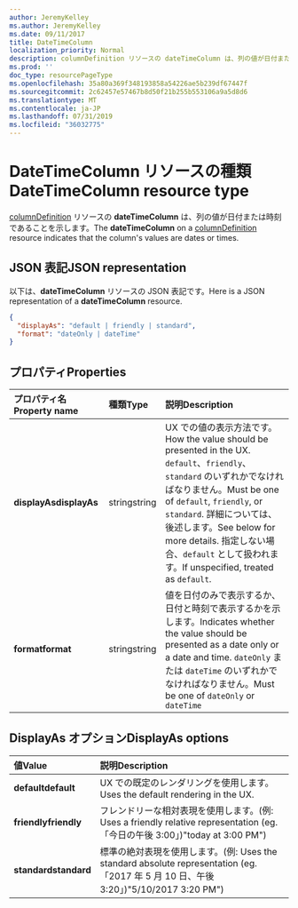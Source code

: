 ```yaml
---
author: JeremyKelley
ms.author: JeremyKelley
ms.date: 09/11/2017
title: DateTimeColumn
localization_priority: Normal
description: columnDefinition リソースの dateTimeColumn は、列の値が日付または時刻であることを示します。
ms.prod: ''
doc_type: resourcePageType
ms.openlocfilehash: 35a80a369f348193858a54226ae5b239df67447f
ms.sourcegitcommit: 2c62457e57467b8d50f21b255b553106a9a5d8d6
ms.translationtype: MT
ms.contentlocale: ja-JP
ms.lasthandoff: 07/31/2019
ms.locfileid: "36032775"
---
```

# <a name="datetimecolumn-resource-type"></a><span data-ttu-id="70394-103">DateTimeColumn リソースの種類</span><span class="sxs-lookup"><span data-stu-id="70394-103">DateTimeColumn resource type</span></span>

<span data-ttu-id="70394-104">[columnDefinition](columndefinition.md) リソースの **dateTimeColumn** は、列の値が日付または時刻であることを示します。</span><span class="sxs-lookup"><span data-stu-id="70394-104">The **dateTimeColumn** on a [columnDefinition](columndefinition.md) resource indicates that the column's values are dates or times.</span></span>

## <a name="json-representation"></a><span data-ttu-id="70394-105">JSON 表記</span><span class="sxs-lookup"><span data-stu-id="70394-105">JSON representation</span></span>

<span data-ttu-id="70394-106">以下は、**dateTimeColumn** リソースの JSON 表記です。</span><span class="sxs-lookup"><span data-stu-id="70394-106">Here is a JSON representation of a **dateTimeColumn** resource.</span></span>
<!-- { "blockType": "resource", "@odata.type": "microsoft.graph.dateTimeColumn" } -->

```json
{
  "displayAs": "default | friendly | standard",
  "format": "dateOnly | dateTime"
}
```

## <a name="properties"></a><span data-ttu-id="70394-107">プロパティ</span><span class="sxs-lookup"><span data-stu-id="70394-107">Properties</span></span>

| <span data-ttu-id="70394-108">プロパティ名</span><span class="sxs-lookup"><span data-stu-id="70394-108">Property name</span></span>      | <span data-ttu-id="70394-109">種類</span><span class="sxs-lookup"><span data-stu-id="70394-109">Type</span></span>               | <span data-ttu-id="70394-110">説明</span><span class="sxs-lookup"><span data-stu-id="70394-110">Description</span></span>
|:-------------------|:-------------------|:----------------------------------------------
| <span data-ttu-id="70394-111">**displayAs**</span><span class="sxs-lookup"><span data-stu-id="70394-111">**displayAs**</span></span>      | <span data-ttu-id="70394-112">string</span><span class="sxs-lookup"><span data-stu-id="70394-112">string</span></span>             | <span data-ttu-id="70394-113">UX での値の表示方法です。</span><span class="sxs-lookup"><span data-stu-id="70394-113">How the value should be presented in the UX.</span></span> <span data-ttu-id="70394-114">`default`、`friendly`、`standard` のいずれかでなければなりません。</span><span class="sxs-lookup"><span data-stu-id="70394-114">Must be one of `default`, `friendly`, or `standard`.</span></span> <span data-ttu-id="70394-115">詳細については、後述します。</span><span class="sxs-lookup"><span data-stu-id="70394-115">See below for more details.</span></span> <span data-ttu-id="70394-116">指定しない場合、`default` として扱われます。</span><span class="sxs-lookup"><span data-stu-id="70394-116">If unspecified, treated as `default`.</span></span>
| <span data-ttu-id="70394-117">**format**</span><span class="sxs-lookup"><span data-stu-id="70394-117">**format**</span></span>         | <span data-ttu-id="70394-118">string</span><span class="sxs-lookup"><span data-stu-id="70394-118">string</span></span>             | <span data-ttu-id="70394-119">値を日付のみで表示するか、日付と時刻で表示するかを示します。</span><span class="sxs-lookup"><span data-stu-id="70394-119">Indicates whether the value should be presented as a date only or a date and time.</span></span> <span data-ttu-id="70394-120">`dateOnly` または `dateTime` のいずれかでなければなりません。</span><span class="sxs-lookup"><span data-stu-id="70394-120">Must be one of `dateOnly` or `dateTime`</span></span>

## <a name="displayas-options"></a><span data-ttu-id="70394-121">DisplayAs オプション</span><span class="sxs-lookup"><span data-stu-id="70394-121">DisplayAs options</span></span>

| <span data-ttu-id="70394-122">値</span><span class="sxs-lookup"><span data-stu-id="70394-122">Value</span></span>        | <span data-ttu-id="70394-123">説明</span><span class="sxs-lookup"><span data-stu-id="70394-123">Description</span></span>
|:-------------|:--------------------------------------------------------------
| <span data-ttu-id="70394-124">**default**</span><span class="sxs-lookup"><span data-stu-id="70394-124">**default**</span></span>  | <span data-ttu-id="70394-125">UX での既定のレンダリングを使用します。</span><span class="sxs-lookup"><span data-stu-id="70394-125">Uses the default rendering in the UX.</span></span>
| <span data-ttu-id="70394-126">**friendly**</span><span class="sxs-lookup"><span data-stu-id="70394-126">**friendly**</span></span> | <span data-ttu-id="70394-127">フレンドリーな相対表現を使用します。(例: </span><span class="sxs-lookup"><span data-stu-id="70394-127">Uses a friendly relative representation (eg.</span></span> <span data-ttu-id="70394-128">「今日の午後 3:00」)</span><span class="sxs-lookup"><span data-stu-id="70394-128">"today at 3:00 PM")</span></span>
| <span data-ttu-id="70394-129">**standard**</span><span class="sxs-lookup"><span data-stu-id="70394-129">**standard**</span></span> | <span data-ttu-id="70394-130">標準の絶対表現を使用します。(例: </span><span class="sxs-lookup"><span data-stu-id="70394-130">Uses the standard absolute representation (eg.</span></span> <span data-ttu-id="70394-131">「2017 年 5 月 10 日、午後 3:20」)</span><span class="sxs-lookup"><span data-stu-id="70394-131">"5/10/2017 3:20 PM")</span></span>


<!-- {
  "type": "#page.annotation",
  "description": "",
  "keywords": "",
  "section": "documentation",
  "suppressions": [
    "Warning: /api-reference/v1.0/resources/choicecolumn.md:
      Found potential enums in resource example that weren't defined in a table:(checkBoxes,dropDownMenu,radioButtons) are in resource, but () are in table",
    "Warning: /api-reference/v1.0/resources/datetimecolumn.md:
      Found potential enums in resource example that weren't defined in a table:(default,friendly,standard) are in resource, but () are in table",
    "Warning: /api-reference/v1.0/resources/datetimecolumn.md:
      Found potential enums in resource example that weren't defined in a table:(dateOnly,dateTime) are in resource, but () are in table"
  ],
  "tocPath": "Resources/DateTimeColumn"
} -->
